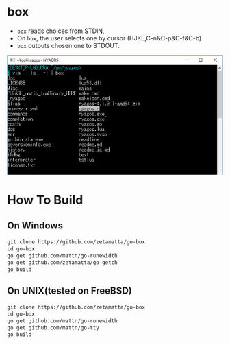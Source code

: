 box
===

- `box` reads choices from STDIN, 
- On `box`, the user selects one by cursor (HJKL,C-n&C-p&C-f&C-b)
- `box` outputs chosen one to STDOUT.

<img src="box0.png" />

How To Build
============

On Windows
----------

	git clone https://github.com/zetamatta/go-box
	cd go-box
	go get github.com/mattn/go-runewidth
	go get github.com/zetamatta/go-getch
	go build

On UNIX(tested on FreeBSD)
-------------------------

	git clone https://github.com/zetamatta/go-box
	cd go-box
	go get github.com/mattn/go-runewidth
	go get github.com/mattn/go-tty
	go build
